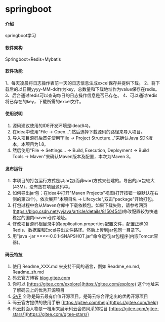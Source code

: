 # springboot

#### 介绍
springboot学习

#### 软件架构
Springboot+Redis+Mybatis


#### 软件功能
1、每天凌晨将日志操作表前一天的日志信息生成excel保存并提供下载。
2、将下载后的以日期yyyy-MM-dd作为key，总数量和下载地址作为value保存在redis。
3、后台通过redis可以查询每日的日志操作信息是否已存在。
4、可以通过redis将已存在的key，下载所需的excel文件。


#### 使用说明
1. 源码建议使用的IDE开发环境是idea(64)。
2. 在idea中使用"File -> Open...",然后选择下载源码的路径来导入项目。
3. 导入项目源码后首先使用"File -> Project Structure..."来确认Java SDK版本，本项目为1.8。
4. 然后使用"File -> Settings... -> Build, Execution, Deployment -> Build Tools -> Maven"来确认Maven版本及配置，本次为Maven 3。


#### 发布运行
1. 本项目的打包运行方式是以jar包(而非war)方式来创建的。导出的jar包较大(43M)，没有放在项目源码中。
2. 如何导出jar包：在idea中打开"Maven Projects"视图(打开按钮一般默认在右侧的第四个)，依次展开"本项目名 -> Lifecycle",双击"package"开始打包。
3. 打包过程中会从Maven仓库中下载依赖包。如果下载失败，请参考网页(https://blog.csdn.net/yyjava/article/details/81504541)修改配置较为快速稳定的国内maven仓库地址。
4. 修改项目源码根目录中的application.properties配置文件，配置正确的Redis、数据库和Excel导出文件路径。然后上传到jar包同一目录下。
5. 用"java -jar ××××-0.0.1-SNAPSHOT.jar"命令运行jar包程序(内嵌Tomcat容器)。


#### 码云特技

1. 使用 Readme\_XXX.md 来支持不同的语言，例如 Readme\_en.md, Readme\_zh.md
2. 码云官方博客 [blog.gitee.com](https://blog.gitee.com)
3. 你可以 [https://gitee.com/explore](https://gitee.com/explore) 这个地址来了解码云上的优秀开源项目
4. [GVP](https://gitee.com/gvp) 全称是码云最有价值开源项目，是码云综合评定出的优秀开源项目
5. 码云官方提供的使用手册 [https://gitee.com/help](https://gitee.com/help)
6. 码云封面人物是一档用来展示码云会员风采的栏目 [https://gitee.com/gitee-stars/](https://gitee.com/gitee-stars/)